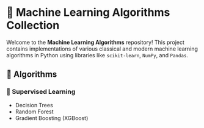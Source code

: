 # 🧠 Machine Learning Algorithms Collection

Welcome to the **Machine Learning Algorithms** repository! This project contains implementations of various classical and modern machine learning algorithms in Python using libraries like `scikit-learn`, `NumPy`, and `Pandas`.

## 🚀 Algorithms

### 🔢 Supervised Learning
- Decision Trees
- Random Forest
- Gradient Boosting (XGBoost)
